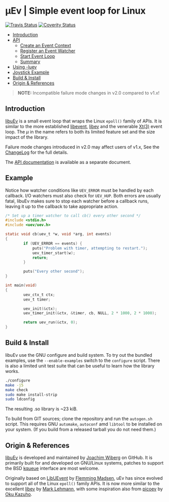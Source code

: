 µEv | Simple event loop for Linux
==================================
[![Travis Status][]][Travis] [![Coverity Status][]][Coverity Scan]


* [Introduction](#introduction)
* [API](API.md#overview)
  * [Create an Event Context](API.md#create-an-event-context)
  * [Register an Event Watcher](API.md#register-an-event-watcher)
  * [Start Event Loop](API.md#start-event-loop)
  * [Summary](API.md#summary)
* [Using -luev](API.md#using--luev)
* [Joystick Example](API.md#joystick-example)
* [Build & Install](#build--install)
* [Origin & References](#origin--references)


> **NOTE:** Incompatible failure mode changes in v2.0 compared to v1.x!

Introduction
------------

[libuEv][] is a small event loop that wraps the Linux `epoll()` family
of APIs.  It is similar to the more established [libevent][], [libev][]
and the venerable [Xt(3)][] event loop.  The *µ* in the name refers to
both its limited feature set and the size impact of the library.

Failure mode changes introduced in v2.0 may affect users of v1.x, See
the [ChangeLog][] for the full details.

The [API documentation](API.md) is available as a separate document.


Example
-------

Notice how watcher conditions like `UEV_ERROR` must be handled by each
callback.  I/O watchers must also check for `UEV_HUP`.  Both errors are
usually fatal, libuEv makes sure to stop each watcher before a callback
runs, leaving it up to the callback to take appropriate action.

```C
/* Set up a timer watcher to call cb() every other second */
#include <stdio.h>
#include <uev/uev.h>

static void cb(uev_t *w, void *arg, int events)
{
        if (UEV_ERROR == events) {
            puts("Problem with timer, attempting to restart.");
            uev_timer_start(w);
            return;
        }

        puts("Every other second");
}

int main(void)
{
        uev_ctx_t ctx;
        uev_t timer;

        uev_init(&ctx);
        uev_timer_init(&ctx, &timer, cb, NULL, 2 * 1000, 2 * 1000);

        return uev_run(&ctx, 0);
}
```


Build & Install
---------------

libuEv use the GNU configure and build system.  To try out the bundled
examples, use the `--enable-examples` switch to the `configure` script.
There is also a limited unit test suite that can be useful to learn how
the library works.

```sh
./configure
make -j5
make check
sudo make install-strip
sudo ldconfig
```

The resulting .so library is ~23 kiB.

To build from GIT sources; clone the repository and run the `autogen.sh`
script.  This requires GNU `automake`, `autoconf` amd `libtool` to be
installed on your system.  (If you build from a released tarball you do
not need them.)


Origin & References
-------------------

[libuEv][] is developed and maintained by [Joachim Wiberg][] on GitHub.
It is primarily built for and developed on GNU/Linux systems, patches to
support the BSD [kqueue][] interface are most welcome.

Originally based on [LibUEvent][] by [Flemming Madsen][], uEv has since
evolved to support all of the Linux `epoll()` family APIs.  It is now
more similar to the excellent [libev][] by [Mark Lehmann][], with some
inspiration also from [picoev][] by [Oku Kazuho][].


[ChangeLog]:       https://github.com/troglobit/libuev/blob/master/ChangeLog.md
[Travis]:          https://travis-ci.org/troglobit/libuev
[Travis Status]:   https://travis-ci.org/troglobit/libuev.png?branch=master
[Coverity Scan]:   https://scan.coverity.com/projects/3846
[Coverity Status]: https://scan.coverity.com/projects/3846/badge.svg
[libevent]:        https://libevent.org
[Xt(3)]:           https://unix.com/man-page/All/3x/XtDispatchEvent
[LibUEvent]:       https://code.google.com/p/libuevent/
[picoev]:          https://github.com/kazuho/picoev
[libev]:           http://software.schmorp.de/pkg/libev.html
[LibuEv]:          https://github.com/troglobit/libuev
[kqueue]:          https://github.com/mheily/libkqueue
[Oku Kazuho]:      https://github.com/kazuho
[Mark Lehmann]:    http://software.schmorp.de
[Joachim Wiberg]: http://troglobit.com
[Flemming Madsen]: http://www.madsensoft.dk
